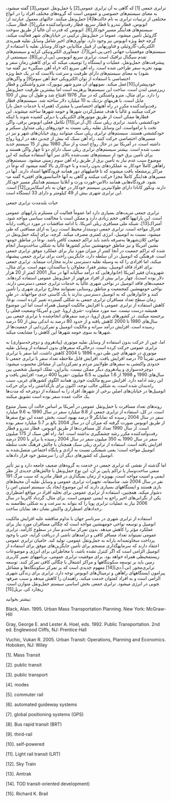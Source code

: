   ترابری جمعی [1] که گاهی به آن ترابری عمومی[2] یا حمل‌ونقل عمومی[3] گفته می­شود، به معنای سیستم‌های خصوصی و عمومی است که گروه‌های مختلف افراد را در انواع مختلفی از ترتیبات ترابری به نام حالت‌ها[4] حمل‌ونقل می­کنند. حالت­های معمول عبارتند از: اتوبوس، قطار تندرو یا قطار سریع، قطار رفت‌وآمدکننده مکرر[5]، قطار سبک، سیستم‌های هدایتگر مسیر خودکار[6]. اتوبوس که قدرت آن غالباً از طریق سوخت گازوئیل تأمین می­شود، عموماً در حمل‌ونقل ترکیبی در خیابان‌های شهر فعالیت می­کند، گرچه خط ویژه اتوبوس نیز وجود دارد. نوآوری‌های اخیر شامل وسایل نقلیه هیبریدی الکتریکی-گازوئیلی و فناوری­هایی از قبیل مکان­یابی خودکار وسایل نقلیه با استفاده از سیستم‌های موقعیت­یاب جهانی (جی.پی.اس)[7]، جمع­آوری الکترونیکی کرایه و سیستم‌های تقدم سیگنال ترافیک است. ترابری سریع اتوبوسی (بی.آر.تی)[8]، سیستمی از پیشرفت‌های حمل‌ونقل، عملیات و ایستگاه را توصیف می­کند که برای کاهش زمان سفر و بهبود تجربه سفر طراحی شده است. راه­ آهن سریع (که «راه آهن سنگین» نیز گفته می­شود) به معنای سیستم‌های دارای ظرفیت و سرعت بالاست که در یک خط ویژه اختصاصی با استفاده از توان الکترویکی خط آهن سوم[9] و واگن‌های خودپیشران[10]عمل می­کند. نمونه­های آن مترو شهر نیویورک، مترو واشنگتن و قطار زیرزمینی لندن است. ساخت این سیستم‌ها پرهزینه است اما بیشترین ظرفیت حمل‌ونقل را دارد. برای مثال، مترو واشنگتن که در سال 1976 افتتاح شد و طول آن بیش از 100 مایل است، با هزینه­ای نزدیک به 10 میلیارد دلار ساخته شد. سیستم‌های قطار رفت‌وآمدکننده مکرر در راه آهن­های اختصاصی یا مشترک (همراه با خدمات حمل بار) حرکت می­کنند و غالباً با هدف متصل‌کردن شهرها و حومه شهرها ساخته می­شوند. این قطارها ممکن است از طریق موتورهای الکتریکی یا دیزلی کشیده‌ شوند یا اینکه خودکششی باشند. ترابری ریلی سبک (ال.آر.تی)[11] تکامل فعلی اتوبوس برقی، واگن تخت یا ترامواست. این وسایل نقلیه ریلی نسبت به خودروهای ریلی متداول سبک­تر و خودکششی هستند. سیستم‌های ترابری ریلی سبک می­توانند روی خیابان‌های شهر و نیز در مسیرهای اختصاصی حرکت کنند. راه آهن سبک که بیش از چندین دهه در اروپا رواج داشته است، در آمریکا نیز در حال رواج است و از سال 1980 بیش از 15 سیستم جدید نصب شده است. بیشتر سیستم‌های ترابری ریلی سبک دارای دو تا چهار واگن هستند و برای تأمین برق خود از سیستم‌های نصب‌شده بالای سر آنها استفاده می­کنند که این موضوع سبب عدم نیاز به تأمین برق از طریق راه آهن سوم زمینی می­شود. سیستم‌های راه­آهن کاملاً خودکار به عملکردهای بدون راننده و با خودکاری بالا گفته می­شود که نوعاً در مراکز پرمشغله یافت می­شوند که تا فاصله­های دور همانند فرودگاه­ها امتداد دارند. آنها در مسیرهای هدایتگر کاملاً مجزا حرکت می­کنند و گاهی به آنها «آسانسورهای افقی» گفته می­شود. فرودگاه‌هایی همانند دالاس-فورت ورث و آتلانتا سیستم هدایتگر مسیر خودکار دارند. ونکورِ کانادا دارای طولانی­ترین سیستم خودکار در جهان به نام اسکای­ترین[12] است. این ترابری شهری بیش از 49 کیلومتر و دارای 33 ایستگاه است.

حیات بلندمدت ترابری جمعی

 ترابری جمعی مزیت‌های بسیاری دارد اما عموماً فعالیت آن مستلزم یارانه­های عمومی است. این یارانه­ها گاهی حجم زیادی دارد و ممکن است با مخالفت سیاسی مواجه شود. آمتراک[13]، شبکه ملی مسافری ریلی آمریکا، با ادامه مناقشات در مورد دریافت رایانه فدرال مواجه است. ترابری جمعی دوستدار محیط است، زیرا به ازای مسافتی که طی می­شود، نسبت به اتومبیل، انرژی کمتری مصرف می­کند. گرچه، برای اینکه حمل‌ونقل در نواحی کلان‌شهرها به‌صرفه باشد باید تراکم جمعیت کافی باشد. نوعاً در مناطق حومه­نشین آمریکا و نیز مناطق حومه­نشین سایر کشورها غالباً به شکلی ساخت‌وساز انجام شده که تراکم جمعیت در آنجا کمتر از میزان مورد نیاز برای عملکرد موفق ترابری جمعی است. فرهنگی که اتومبیل در آن سلطه دارد، جایگزینی راحت برای ترابری جمعی پیشنهاد می­کند، اما افرادی را که به وسیله نقلیه دسترسی ندارند مجازات می­نماید. ترابری جمعی برای افراد فاقد اتومبیل، بیشتر فقرا، معلولان یا سالمندان، مهم است. برای مثال، شهروندان فقیر آمریکا (خانوارهایی که درآمد سالیانه آنها در سال 2001 کمتر از 20 هزار دلار بوده است)، چهار برابر بیش از افراد مرفه­تر از حمل‌ونقل عمومی استفاده کرده­اند. جمعیت‌های فاقد اتومبیل در نواحی شهری غالباً به خدمات ترابری جمعی دسترسی دارند. نواحی حومه­نشین کم­جمعیت و مناطق روستایی نمی­توانند مخارج ترابری شهری را تأمین کنند و خانوارهایی که به اتومبیل دسترسی ندارند با یک کاستی جدی مواجه­اند. در طی زمان سطح تعداد مسافران ترابری جمعی به شکلی گسترده تغییر کرده است. نوعاً، کاهش استفاده از ترابری عمومی با افزایش مالکیت اتومبیل همراه است اما این موضوع همیشه درست نیست. سه مورد متفاوت -شرق اروپا، چین و آمریکا-وضعیت فعلی را برجسته می­کنند. در کشورهای شرق اروپا، درصد سفرهای انجام‌شده با ترابری جمعی بین سال‌های 1980 تا 2000 کاهش یافته و از حدود 80 درصد به اندکی بیش از 50 درصد رسیده است. افزایش درآمد سرانه و مالکیت اتومبیل و تمرکززدایی از جمعیت‌ها از شهرها به سوی حومه شهرها این کاهش را مشایعت می­کند.

اما، چین از حرکت بدون استفاده از وسایل نقلیه موتوری (پیاده­روی و دوچرخه‌سواری) به ترابری عمومی حرکت کرده است. درحالی‌که سفرهای بدون استفاده از وسایل نقلیه موتوری در شهرهای چین طی دوره 1996 تا 2004 کاهش داشت، اما سفر با ترابری جمعی تقریباً 70 درصد افزایش یافت. افزایش قابل ملاحظه تعداد سفر با ترابری جمعی تا حدودی واکنشی به سفرهای طولانی­تر مردم و تمرکززدایی از مشاغل محسوب می­شود: دوچرخه‌سواری و پیاده­روی دیگر ممکن نیست. بنابراین، تملک اتومبیل شخصی بین سال‌های 1990 و 1998 از 1.6 میلیون به 6.5 میلیون -تقریباً 400 درصد- افزایش یافت و این رشد ادامه دارد. افزایش سریع مالکیت خودرو، همانند الگوی کشورهای غربی، سبب راه‌بندان شده است. به شکلی جالب توجه، اکنون برای بازگذاشتن راه برای حرکت اتومبیل‌ها در خیابان‌های اصلیِ برخی از شهرها، افراد را به استفاده از دوچرخه که مدت‌ها یک حالت عمده سفر بوده است تشویق می­کنند.

روندهای تعداد مسافرت با حمل‌ونقل عمومی در آمریکا بر اساس حالت آن بسیار متنوع است. در کل، استفاده از ترابری جمعی از 8.8 میلیارد سفر در سال 1990 به 9.6 میلیارد سفر در سال 2004 رسیده که نمایانگر 9 درصد بهبود است. بخش عمده این نوع سفرها از طریق اتوبوس صورت گرفته که میزان آن در سال 2004 بالغ بر 5.7 میلیارد سفر بوده است. از سال 1990 تعداد کل مسافرت‌ها از طریق اتوبوس، قطار تندرو و قطار رفت‌وآمدکننده مکرر رشد چشمگیری نداشته است. اما، راه آهن سبک از 175 میلیون سفر در سال 1990 به 350 میلیون سفر در سال 2004 رسیده یا برابر با 200 درصد افزایش یافته است. استفاده از ترابری ریلی سبک همچنان با چالش فرهنگ تحت سلطه اتومبیل مواجه است؛ یعنی شیفتگی نسبت به آزادی و پایگاه اجتماعی متصل‌شده به اتومبیل که کشورهای دیگر آن را سرمشق خود قرار داده­اند.

اما گذشته از نقشی که ترابری جمعی در خدمت به گروه‌های ضعیف جامعه دارد و نیز تأثیر منفی ساخت‌وساز یا تراکم پایین بر آن، این نوع حمل‌ونقل با چالش‌های جدیدی از نظر ایمنی و امنیت مواجه است، به­ویژه از زمان بمبگذاری در قطار مادرید که سبب مرگ 191 نفر در سال 2004 شد. متأسفانه، تجهیزات ترابری عمومی و وسایل نقلیه آن محیط‌های بازی هستند و ایستگاه­های بسیاری دارند که این موضوع ایجاد یک سیستم امنیتی امن را دشوار می­کند. همچنین، استفاده از ترابری عمومی برای تخلیه افراد در مواقع اضطراری یکی از نگرانی‌های اخیر راجع به ایمنی عمومی است. برای مثال، گردباد کاترینا در سال 2006 نیاز به عملیات ترابری پویا را که بتواند به سرعت و به شکلی نظام­مند به رخدادهای اضطراری واکنش نشان دهد نمایان ساخت.

 استفاده از ترابری شهری در سرتاسر جهان با تداوم مناقشه علیه افزایش مالکیت اتومبیل و توسعه نواحی حومه­نشین مواجه است که چگالی مسافران مورد نیاز برای عملکرد مؤثر را کاهش می­دهد. بدون تمرکز ساخت‌و ساز در سطوح کارآمد، ترابری عمومی نمی­تواند تعداد مسافر کافی و درآمدهای ناشی از دریافت کرایه، حتی با وجود پرداخت سخاوتمندانه یارانه به حمل‌ونقل عمومی، تولید کند. حامیان ترابری عمومی اعتقاد دارند که سرمایه­گذاری منسجم برای تأمین جایگزین‌های موفق برای استفاده از اتومبیل الزامی است که اگر کنترل نشده باشد، با مخاطراتی برای انرژی و موضوعات زیست­محیطی همراه خواهد بود. برای موفقیت ترابری عمومی، برنامه­های تغییر کاربری زمین باید بر توسعه سکونتگاه­ها و مراکز اشتغال با چگالی کافی تمرکز کنند. توسعه ترابری‌محور (تی.اُ.دی)[14] مفهوم جدیدی است که بر تمرکز سکونتگاه‌ها و مشاغل پیرامون ایستگاه­های راه­آهن و ترمینال‌های اتوبوس توجه دارد. ترابری برای زندگی شهری الزامی است و به افراد کم­توان خدمت می­کند، راه­بندان را کاهش می­دهد و سبب صرفه­جویی در انرژی می­شود. ترابری جمعی بخش اساسی سیستم حمل‌ونقل متوازن است. ریچارد کی. بریل[15]

بیشتر بخوانید:

Black, Alan. 1995. Urban Mass Transportation Planning. New York: McGraw-Hill

Gray, George E. and Lester A. Hoel, eds. 1992. Public Transportation. 2nd ed. Englewood Cliffs, NJ: Prentice Hall

Vuchic, Vukan R. 2005. Urban Transit: Operations, Planning and Economics. Hoboken, NJ: Wiley

 [1]. Mass Transit

 [2]. public transit

[3]. public transport

 [4]. modes

 [5]. commuter rail

[6]. automated guideway systems

[7]. global positioning systems (GPS)

[8]. Bus rapid transit (BRT)

[9]. third-rail

[10]. self-powered

[11]. Light rail transit (LRT)

 [12]. Sky Train

 [13]. Amtrak

 [14]. TOD transit-oriented development)

 [15]. Richard K. Brail

 

 

 

 